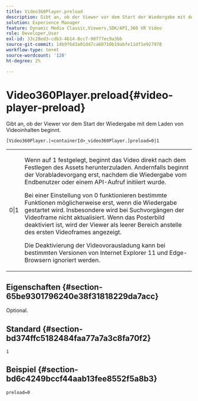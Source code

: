 ```yaml
---
title: Video360Player.preload
description: Gibt an, ob der Viewer vor dem Start der Wiedergabe mit dem Laden von Videoinhalten beginnt.
solution: Experience Manager
feature: Dynamic Media Classic,Viewers,SDK/API,360 VR Video
role: Developer,User
exl-id: 33c28ed3-cdb3-4b14-8cc7-90f77ec9a3bb
source-git-commit: 14b9f6d3a01d47ca60710b19abfe11df1e927978
workflow-type: tm+mt
source-wordcount: '120'
ht-degree: 2%

---
```


# Video360Player.preload{#video-player-preload}

Gibt an, ob der Viewer vor dem Start der Wiedergabe mit dem Laden von Videoinhalten beginnt.

`[Video360Player.|<containerId>_video360Player.]preload=0|1`

<table id="table_AE7AAFA9B4374E31B51D06511EB96401"> 
 <tbody> 
  <tr> 
   <td colname="col1"> <p> <span class="codeph"> 0|1 </span> </p> </td> 
   <td colname="col2"> <p> Wenn auf <span class="codeph"> 1 </span> festgelegt, beginnt das Video direkt nach dem Festlegen des Assets herunterzuladen. Andernfalls beginnt der Vorabladevorgang erst, nachdem die Wiedergabe vom Endbenutzer oder einem API-Aufruf initiiert wurde. </p> <p>Bei einer Einstellung von <span class="codeph"> 0 </span> funktionieren bestimmte Funktionen möglicherweise erst, wenn die Wiedergabe gestartet wird. Insbesondere wird bei Suchvorgängen der Videoframe nicht aktualisiert. Wenn das Posterbild deaktiviert ist, wird der Viewer als leerer Bereich anstelle des ersten Videoframes angezeigt. </p> <p>Die Deaktivierung der Videovorausladung kann bei bestimmten Versionen von Internet Explorer 11 und Edge-Browsern ignoriert werden. </p> </td> 
  </tr> 
 </tbody> 
</table>

## Eigenschaften {#section-65be9301796240e38f31818229da7acc}

Optional.

## Standard {#section-bd374ffc5182484faa77a7a3c8fa70f2}

`1`

## Beispiel {#section-bd6c4249bccf44aab13fee8552f5a8b3}

`preload=0`
